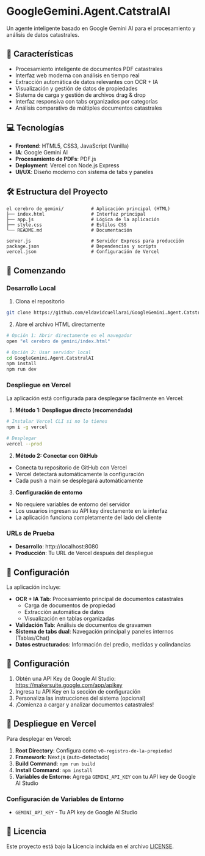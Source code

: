 # GoogleGemini.Agent.CatstralAI

Un agente inteligente basado en Google Gemini AI para el procesamiento y análisis de datos catastrales.

## 🚀 Características

- Procesamiento inteligente de documentos PDF catastrales
- Interfaz web moderna con análisis en tiempo real
- Extracción automática de datos relevantes con OCR + IA
- Visualización y gestión de datos de propiedades
- Sistema de carga y gestión de archivos drag & drop
- Interfaz responsiva con tabs organizados por categorías
- Análisis comparativo de múltiples documentos catastrales

## 💻 Tecnologías

- **Frontend**: HTML5, CSS3, JavaScript (Vanilla)
- **IA**: Google Gemini AI
- **Procesamiento de PDFs**: PDF.js
- **Deployment**: Vercel con Node.js Express
- **UI/UX**: Diseño moderno con sistema de tabs y paneles

## 🛠️ Estructura del Proyecto

```
el cerebro de gemini/          # Aplicación principal (HTML)
├── index.html                 # Interfaz principal
├── app.js                     # Lógica de la aplicación
├── style.css                  # Estilos CSS
└── README.md                  # Documentación

server.js                      # Servidor Express para producción
package.json                   # Dependencias y scripts
vercel.json                    # Configuración de Vercel
```

## 🏁 Comenzando

### Desarrollo Local

1. Clona el repositorio
```bash
git clone https://github.com/eldavidcuellarai/GoogleGemini.Agent.CatstralAI.git
```

2. Abre el archivo HTML directamente
```bash
# Opción 1: Abrir directamente en el navegador
open "el cerebro de gemini/index.html"

# Opción 2: Usar servidor local
cd GoogleGemini.Agent.CatstralAI
npm install
npm run dev
```

### Despliegue en Vercel

La aplicación está configurada para desplegarse fácilmente en Vercel:

1. **Método 1: Despliegue directo (recomendado)**
```bash
# Instalar Vercel CLI si no lo tienes
npm i -g vercel

# Desplegar
vercel --prod
```

2. **Método 2: Conectar con GitHub**
- Conecta tu repositorio de GitHub con Vercel
- Vercel detectará automáticamente la configuración
- Cada push a main se desplegará automáticamente

3. **Configuración de entorno**
- No requiere variables de entorno del servidor
- Los usuarios ingresan su API key directamente en la interfaz
- La aplicación funciona completamente del lado del cliente

### URLs de Prueba

- **Desarrollo**: http://localhost:8080
- **Producción**: Tu URL de Vercel después del despliegue

## 🔧 Configuración

La aplicación incluye:

- **OCR + IA Tab**: Procesamiento principal de documentos catastrales
  - Carga de documentos de propiedad
  - Extracción automática de datos
  - Visualización en tablas organizadas
- **Validación Tab**: Análisis de documentos de gravamen
- **Sistema de tabs dual**: Navegación principal y paneles internos (Tablas/Chat)
- **Datos estructurados**: Información del predio, medidas y colindancias

## 🔧 Configuración

1. Obtén una API Key de Google AI Studio: https://makersuite.google.com/app/apikey
2. Ingresa tu API Key en la sección de configuración
3. Personaliza las instrucciones del sistema (opcional)
4. ¡Comienza a cargar y analizar documentos catastrales!

## 🚀 Despliegue en Vercel

Para desplegar en Vercel:

1. **Root Directory**: Configura como `v0-registro-de-la-propiedad`
2. **Framework**: Next.js (auto-detectado)
3. **Build Command**: `npm run build`
4. **Install Command**: `npm install`
5. **Variables de Entorno**: Agrega `GEMINI_API_KEY` con tu API key de Google AI Studio

### Configuración de Variables de Entorno

- `GEMINI_API_KEY` - Tu API key de Google AI Studio

## 📄 Licencia

Este proyecto está bajo la Licencia incluida en el archivo [LICENSE](LICENSE).